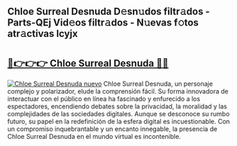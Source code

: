 ## Chloe Surreal Desnuda D𝚎sn𝚞dos filtr𝚊dos - Parts-QEj Vid𝚎os filtr𝚊dos - N𝚞evas f𝚘tos atr𝚊ctivas lcyjx

# <h2><a href="http://mb5dym.tromn.icu/?c=Chloe+Surreal+Desnuda">🔗👉👉👉 Chloe Surreal Desnuda 🔗🔗</a></h2>

[![Chloe Surreal Desnuda nuevo](https://i.imgur.com/pEAQMta.gif)](http://mb5dym.tromn.icu/?c=Chloe+Surreal+Desnuda)
Chloe Surreal Desnuda, un personaje complejo y polarizador, elude la comprensión fácil. Su forma innovadora de interactuar con el público en línea ha fascinado y enfurecido a los espectadores, encendiendo debates sobre la privacidad, la moralidad y las complejidades de las sociedades digitales. Aunque se desconoce su rumbo futuro, su papel en la redefinición de la esfera digital es incuestionable. Con un compromiso inquebrantable y un encanto innegable, la presencia de Chloe Surreal Desnuda en el mundo virtual es incontenible.
